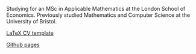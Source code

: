 Studying for an MSc in Applicable Mathematics at the London School of Economics. Previously studied Mathematics and Computer Science at the University of Bristol. 

[LaTeX CV template](https://github.com/jgacton/LaTeX-CV-Template)

[Github pages](http://jgacton.github.io) 
